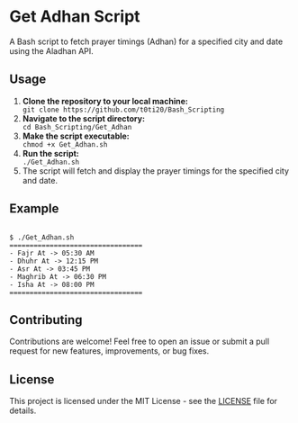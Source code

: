 <!DOCTYPE html>
<html>
<body>

<h1>Get Adhan Script</h1>

<p>A Bash script to fetch prayer timings (Adhan) for a specified city and date using the Aladhan API.</p>

<h2>Usage</h2>

<ol>
  <li><strong>Clone the repository to your local machine:</strong></li>
  <code>git clone https://github.com/t0ti20/Bash_Scripting</code>

  <li><strong>Navigate to the script directory:</strong></li>
  <code>cd Bash_Scripting/Get_Adhan</code>

  <li><strong>Make the script executable:</strong></li>
  <code>chmod +x Get_Adhan.sh</code>

  <li><strong>Run the script:</strong></li>
  <code>./Get_Adhan.sh</code>

  <li>The script will fetch and display the prayer timings for the specified city and date.</li>
</ol>

<h2>Example</h2>

<code>
$ ./Get_Adhan.sh
=================================
- Fajr At -> 05:30 AM
- Dhuhr At -> 12:15 PM
- Asr At -> 03:45 PM
- Maghrib At -> 06:30 PM
- Isha At -> 08:00 PM
=================================
</code>

<h2>Contributing</h2>

<p>Contributions are welcome! Feel free to open an issue or submit a pull request for new features, improvements, or bug fixes.</p>

<h2>License</h2>

<p>This project is licensed under the MIT License - see the <a href="LICENSE">LICENSE</a> file for details.</p>

</body>

</html>
